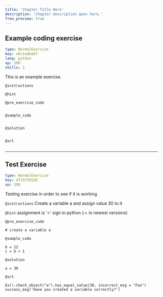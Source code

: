 ```yaml
---
title: 'Chapter Title Here'
description: 'Chapter description goes here.'
free_preview: true
---
```


## Example coding exercise

```yaml
type: NormalExercise
key: e8c1edbe67
lang: python
xp: 100
skills: 2
```

This is an example exercise.

`@instructions`


`@hint`


`@pre_exercise_code`
```{python}

```

`@sample_code`
```{python}

```

`@solution`
```{python}

```

`@sct`
```{python}

```

---

## Test Exercise

```yaml
type: NormalExercise
key: 4713f35526
xp: 100
```

Testing exercise in order to see if it is working

`@instructions`
Create a variable a and assign value 30 to it

`@hint`
assignment is '=' sign in python (:= in newest versions)

`@pre_exercise_code`
```{python}
# create a variable a
```

`@sample_code`
```{python}
b = 12
c = b + 1
```

`@solution`
```{python}
a = 30
```

`@sct`
```{python}
Ex().check_object("a").has_equal_value(30, incorrect_msg = "Foo")
success_msg('Have you created a variable correctly?')
```
